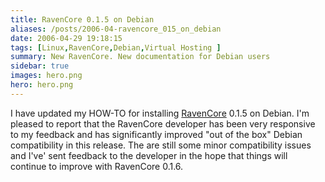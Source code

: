 ```yaml
---
title: RavenCore 0.1.5 on Debian
aliases: /posts/2006-04-ravencore_015_on_debian
date: 2006-04-29 19:18:15
tags: [Linux,RavenCore,Debian,Virtual Hosting ]
summary: New RavenCore. New documentation for Debian users
sidebar: true
images: hero.png
hero: hero.png
---
```


I have updated my HOW-TO for installing [RavenCore](http://sourceforge.net/projects/ravencore/)
0.1.5 on Debian. I'm pleased to report that the RavenCore developer has been
very responsive to my feedback and has significantly improved "out of the box"
Debian compatibility in this release. The are still some minor compatibility
issues and I've' sent feedback to the developer in the hope that things will
continue to improve with RavenCore 0.1.6.

